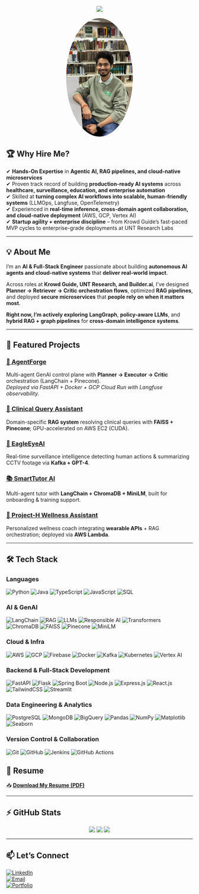 <!-- 🎨 CUSTOM BANNER -->
<!-- Hero Banner -->
<p align="center">
  <img src="https://capsule-render.vercel.app/api?type=waving&color=gradient&height=220&section=header&text=Pavankalyan%20Ghanta%20👋&fontSize=45&fontAlign=50&fontAlignY=35&desc=AI%20Engineer%20|%20Agentic%20AI%20|%20Cloud-Native%20Systems&descAlign=50&descAlignY=55" />
</p>

<!-- Profile Photo -->
<p align="center">
  <img src="profile.jpg" alt="Pavankalyan Ghanta" width="180" style="border-radius:50%;">
</p>

## 🏆 **Why Hire Me?**
✔ **Hands-On Expertise** in **Agentic AI, RAG pipelines, and cloud-native microservices**  
✔ Proven track record of building **production-ready AI systems** across **healthcare, surveillance, education, and enterprise automation**  
✔ Skilled at **turning complex AI workflows into scalable, human-friendly systems** (LLMOps, Langfuse, OpenTelemetry)  
✔ Experienced in **real-time inference, cross-domain agent collaboration, and cloud-native deployment** (AWS, GCP, Vertex AI)  
✔ **Startup agility + enterprise discipline** – from Krowd Guide’s fast-paced MVP cycles to enterprise-grade deployments at UNT Research Labs  

---

## 💡 **About Me**
I’m an **AI & Full-Stack Engineer** passionate about building **autonomous AI agents and cloud-native systems** that **deliver real-world impact**.  

Across roles at **Krowd Guide, UNT Research, and Builder.ai**, I’ve designed **Planner → Retriever → Critic orchestration flows**, optimized **RAG pipelines**, and deployed **secure microservices** that **people rely on when it matters most**.  

**Right now, I’m actively exploring** **LangGraph**, **policy-aware LLMs**, and **hybrid RAG + graph pipelines** for **cross-domain intelligence systems**.

---

## 🚀 **Featured Projects**

### **[🧠 AgentForge](https://github.com/ghantapavan93/AgentForge)**  
Multi-agent GenAI control plane with **Planner → Executor → Critic** orchestration (LangChain + Pinecone).  
_Deployed via FastAPI + Docker + GCP Cloud Run with Langfuse observability._

### **[🏥 Clinical Query Assistant](https://github.com/ghantapavan93/CLINICAL-QUERY-ASSISTANT-USING-RAG-AND-LLMS-)**  
Domain-specific **RAG system** resolving clinical queries with **FAISS + Pinecone**; GPU-accelerated on AWS EC2 (CUDA).

### **[🎥 EagleEyeAI](https://github.com/ghantapavan93/EagleEyeAI)**  
Real-time surveillance intelligence detecting human actions & summarizing CCTV footage via **Kafka + GPT-4**.

### **[📚 SmartTutor AI](https://github.com/ghantapavan93/Smart-Tutor-AI-Clean)**  
Multi-agent tutor with **LangChain + ChromaDB + MiniLM**, built for onboarding & training support.

### **[💪 Project-H Wellness Assistant](https://github.com/ghantapavan93)**  
Personalized wellness coach integrating **wearable APIs** + RAG orchestration; deployed via **AWS Lambda**.

---

## 🛠 **Tech Stack**

### **Languages**
![Python](https://img.shields.io/badge/Python-3776AB?style=for-the-badge&logo=python&logoColor=white)
![Java](https://img.shields.io/badge/Java-ED8B00?style=for-the-badge&logo=java&logoColor=white)
![TypeScript](https://img.shields.io/badge/TypeScript-007ACC?style=for-the-badge&logo=typescript&logoColor=white)
![JavaScript](https://img.shields.io/badge/JavaScript-F7DF1E?style=for-the-badge&logo=javascript&logoColor=black)
![SQL](https://img.shields.io/badge/SQL-4479A1?style=for-the-badge&logo=postgresql&logoColor=white)

### **AI & GenAI**
![LangChain](https://img.shields.io/badge/LangChain-000000?style=for-the-badge)
![RAG](https://img.shields.io/badge/RAG-00ADD8?style=for-the-badge)
![LLMs](https://img.shields.io/badge/LLMs-GPT4%20%7C%20Claude%20%7C%20Gemini-blue?style=for-the-badge)
![Responsible AI](https://img.shields.io/badge/Responsible%20AI-Langfuse%20%7C%20Evidently%20AI-8E44AD?style=for-the-badge)
![Transformers](https://img.shields.io/badge/Transformers-HuggingFace-FFDD00?style=for-the-badge&logo=huggingface&logoColor=black)
![ChromaDB](https://img.shields.io/badge/ChromaDB-FF6F61?style=for-the-badge)
![FAISS](https://img.shields.io/badge/FAISS-FF5733?style=for-the-badge)
![Pinecone](https://img.shields.io/badge/Pinecone-336791?style=for-the-badge)
![MiniLM](https://img.shields.io/badge/MiniLM-HuggingFace-yellow?style=for-the-badge)

### **Cloud & Infra**
![AWS](https://img.shields.io/badge/AWS-FF9900?style=for-the-badge&logo=amazon-aws&logoColor=white)
![GCP](https://img.shields.io/badge/GCP-4285F4?style=for-the-badge&logo=googlecloud&logoColor=white)
![Firebase](https://img.shields.io/badge/Firebase-FFCA28?style=for-the-badge&logo=firebase&logoColor=black)
![Docker](https://img.shields.io/badge/Docker-2496ED?style=for-the-badge&logo=docker&logoColor=white)
![Kafka](https://img.shields.io/badge/Kafka-231F20?style=for-the-badge&logo=apache-kafka&logoColor=white)
![Kubernetes](https://img.shields.io/badge/Kubernetes-326CE5?style=for-the-badge&logo=kubernetes&logoColor=white)
![Vertex AI](https://img.shields.io/badge/Vertex%20AI-0096FF?style=for-the-badge)

### **Backend & Full-Stack Development**
![FastAPI](https://img.shields.io/badge/FastAPI-009688?style=for-the-badge&logo=fastapi&logoColor=white)
![Flask](https://img.shields.io/badge/Flask-000000?style=for-the-badge&logo=flask&logoColor=white)
![Spring Boot](https://img.shields.io/badge/Spring%20Boot-6DB33F?style=for-the-badge&logo=springboot&logoColor=white)
![Node.js](https://img.shields.io/badge/Node.js-339933?style=for-the-badge&logo=nodedotjs&logoColor=white)
![Express.js](https://img.shields.io/badge/Express.js-000000?style=for-the-badge&logo=express&logoColor=white)
![React.js](https://img.shields.io/badge/React.js-61DAFB?style=for-the-badge&logo=react&logoColor=black)
![TailwindCSS](https://img.shields.io/badge/TailwindCSS-06B6D4?style=for-the-badge&logo=tailwindcss&logoColor=white)
![Streamlit](https://img.shields.io/badge/Streamlit-FF4B4B?style=for-the-badge&logo=streamlit&logoColor=white)

### **Data Engineering & Analytics**
![PostgreSQL](https://img.shields.io/badge/PostgreSQL-336791?style=for-the-badge&logo=postgresql&logoColor=white)
![MongoDB](https://img.shields.io/badge/MongoDB-47A248?style=for-the-badge&logo=mongodb&logoColor=white)
![BigQuery](https://img.shields.io/badge/BigQuery-669DF6?style=for-the-badge&logo=google-cloud&logoColor=white)
![Pandas](https://img.shields.io/badge/Pandas-150458?style=for-the-badge&logo=pandas&logoColor=white)
![NumPy](https://img.shields.io/badge/NumPy-013243?style=for-the-badge&logo=numpy&logoColor=white)
![Matplotlib](https://img.shields.io/badge/Matplotlib-FF6F00?style=for-the-badge)
![Seaborn](https://img.shields.io/badge/Seaborn-9E2A2B?style=for-the-badge)

### **Version Control & Collaboration**
![Git](https://img.shields.io/badge/Git-F05032?style=for-the-badge&logo=git&logoColor=white)
![GitHub](https://img.shields.io/badge/GitHub-181717?style=for-the-badge&logo=github&logoColor=white)
![Jenkins](https://img.shields.io/badge/Jenkins-D24939?style=for-the-badge&logo=jenkins&logoColor=white)
![GitHub Actions](https://img.shields.io/badge/GitHub%20Actions-2088FF?style=for-the-badge&logo=githubactions&logoColor=white)


## 📄 **Resume**
📥 **[Download My Resume (PDF)](https://github.com/ghantapavan93/ghantapavan93/raw/main/RES_CV_PavanKalyan_AI%20Engineer.pdf)**

---

## ⚡ **GitHub Stats**
<p align="center">
  <img src="https://github-profile-summary-cards.vercel.app/api/cards/profile-details?username=ghantapavan93&theme=radical" />
  <img src="https://github-profile-summary-cards.vercel.app/api/cards/repos-per-language?username=ghantapavan93&theme=radical" />
  <img src="https://github-profile-summary-cards.vercel.app/api/cards/most-commit-language?username=ghantapavan93&theme=radical" />
</p>

---

## 📫 **Let’s Connect**
[![LinkedIn](https://img.shields.io/badge/LinkedIn-0077B5?style=for-the-badge&logo=linkedin&logoColor=white)](https://www.linkedin.com/in/pavankalyan-ghanta-b20115200/)  
[![Email](https://img.shields.io/badge/Email-D14836?style=for-the-badge&logo=gmail&logoColor=white)](mailto:gpavankalyan1102@gmail.com)  
[![Portfolio](https://img.shields.io/badge/Portfolio-181717?style=for-the-badge&logo=github&logoColor=white)](https://github.com/ghantapavan93)
